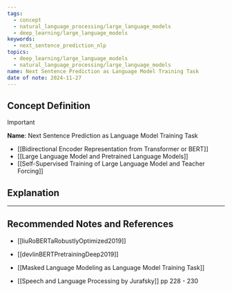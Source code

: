 ```yaml
---
tags:
  - concept
  - natural_language_processing/large_language_models
  - deep_learning/large_language_models
keywords:
  - next_sentence_prediction_nlp
topics:
  - deep_learning/large_language_models
  - natural_language_processing/large_language_models
name: Next Sentence Prediction as Language Model Training Task
date of note: 2024-11-27
---
```


## Concept Definition

>[!important]
>**Name**: Next Sentence Prediction as Language Model Training Task



- [[Bidirectional Encoder Representation from Transformer or BERT]]
- [[Large Language Model and Pretrained Language Models]]
- [[Self-Supervised Training of Large Language Model and Teacher Forcing]]

## Explanation





-----------
##  Recommended Notes and References


- [[liuRoBERTaRobustlyOptimized2019]]
- [[devlinBERTPretrainingDeep2019]]
- [[Masked Language Modeling as Language Model Training Task]]

- [[Speech and Language Processing by Jurafsky]] pp 228 - 230